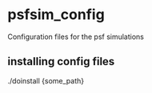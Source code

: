 # psfsim_config
Configuration files for the psf simulations

installing config files
------------------------

./doinstall {some_path}
